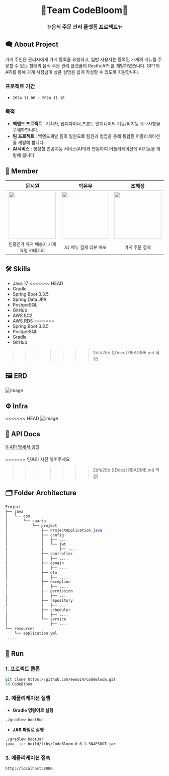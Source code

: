 <div align="center">

  # 🌸Team CodeBloom🌸
  
  ### ✨음식 주문 관리 플랫폼 프로젝트✨
</div>

## 🗨️ About Project
가게 주인은 관리자에게 가게 등록을 요청하고, 일반 사용자는 등록된 가게의 메뉴를 주문할 수 있는 형태의
음식 주문 관리 플랫폼의 RestfulAPI 를 개발하였습니다. GPT의 API를 통해 가게 사장님이 상품 설명을 쉽게 작성할 수 있도록 지원합니다.

### 프로젝트 기간
- `2024.11.06 ~ 2024.11.18`

### 목적
- **백엔드 프로젝트** : 기획자, 웹디자이너,프론트 엔지니어의 기능/비기능 요구사항을 구체화합니다.
- **팀** **프로젝트** : 백엔드개발 팀의 일원으로 팀원과 협업을 통해 통합된 어플리케이션을 개발해 봅니다.
- **AI서비스** : 생성형 인공지능 서비스(API)와 연동하여 어플리케이션에 AI기능을 개발해 봅니다.



## 🤝 Member
| 문시원 | 박은우 | 조해성 |
|:----:|:------:|:------:|
|<img width=150 src="https://avatars.githubusercontent.com/u/105481797?v=4" />|<img width=150 src="https://avatars.githubusercontent.com/u/101847661?v=4" />|<img width=150 src="https://avatars.githubusercontent.com/u/101307758?v=4" />|
| `인증인가` `유저` `배송지` `가게요청` `카테고리` | `AI` `메뉴` `결제` `리뷰` `배포` | `가게` `주문` `결제` |

## 🛠️ Skills
- Java 17
<<<<<<< HEAD
- Gradle
- Spring Boot 3.3.5
- Spring Data JPA
- PostgreSQL
- GitHub
- AWS EC2
- AWS RDS
=======
- Spring Boot 3.3.5
- PostgreSQL
- Gradle
- GitHub
>>>>>>> 2bfa25b ([Docs] README.md 작성)

## 🖼 ERD
![image](https://github.com/user-attachments/assets/0142f7b6-b47b-4dbc-bc60-5ccb139473d4)

## ⚙️ Infra
<<<<<<< HEAD
![image](https://github.com/user-attachments/assets/bbbdcad0-b90a-4a65-8271-c5002611d1a0)

## 📃 API  Docs

[⛓ API 명세서 링크 ](https://www.notion.so/teamsparta/208c6c8959ca45b394152c0020429ad1?v=0892402299ee444db27d63b0c7c47d36&pvs=4)

=======
인프라 사진 넣어주세요
>>>>>>> 2bfa25b ([Docs] README.md 작성)


## 🗂 Folder Architecture

```java
Project
├── java
│   └── com
│       └── sparta
│           └── project
│               ├── ProjectApplication.java
│               ├── config
│               │   ├── ....
│               │   └── jwt
│               │       ├── ....
│               ├── controller
│               │   ├── ....
│               ├── domain
│               │   ├── ....
│               ├── dto
│               │   ├── ....
|               ├── exception
│               │   ├── ....
|               ├── permission
│               │   ├── ....
│               ├── repository
│               │   ├── ....
|               ├── scheduler
│               │   ├── ....
│               └── service
│                   ├── ....
└── resources
    └── application.yml
 ....
```

## 🎠 Run
### 1. 프로젝트 클론
```Bash
git clone https://github.com/ewoo14/CodeBloom.git
cd CodeBloom
```
### 2. 애플리케이션 실행
- **Gradle 명령어로 실행**
```Bash
./gradlew bootRun
```
- **JAR 파일로 실행**
```Bash
./gradlew bootJar
java -jar build/libs/CodeBloom-0.0.1-SNAPSHOT.jar
```

### 3. 애플리케이션 접속
```
http://localhost:8080
```







